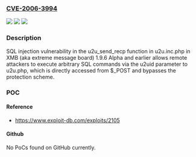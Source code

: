 ### [CVE-2006-3994](https://cve.mitre.org/cgi-bin/cvename.cgi?name=CVE-2006-3994)
![](https://img.shields.io/static/v1?label=Product&message=n%2Fa&color=blue)
![](https://img.shields.io/static/v1?label=Version&message=n%2Fa&color=blue)
![](https://img.shields.io/static/v1?label=Vulnerability&message=n%2Fa&color=brighgreen)

### Description

SQL injection vulnerability in the u2u_send_recp function in u2u.inc.php in XMB (aka extreme message board) 1.9.6 Alpha and earlier allows remote attackers to execute arbitrary SQL commands via the u2uid parameter to u2u.php, which is directly accessed from $_POST and bypasses the protection scheme.

### POC

#### Reference
- https://www.exploit-db.com/exploits/2105

#### Github
No PoCs found on GitHub currently.

